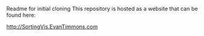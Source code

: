Readme for initial cloning
This repository is hosted as a website that can be found here:

<http://SortingVis.EvanTimmons.com>
